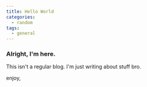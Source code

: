 ```yaml
---
title: Hello World
categories:
  - random
tags:
  - general
---
```


### Alright, I'm here.

This isn't a regular blog. I'm just writing about stuff bro.

enjoy,
